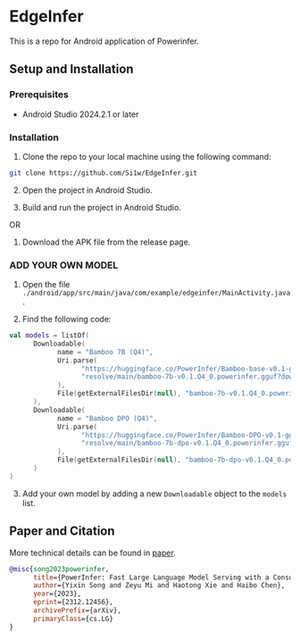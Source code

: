 # EdgeInfer

This is a repo for Android application of Powerinfer.

## Setup and Installation

### Prerequisites

- Android Studio 2024.2.1 or later

### Installation

1. Clone the repo to your local machine using the following command:

```bash
git clone https://github.com/Si1w/EdgeInfer.git
```

2. Open the project in Android Studio.

3. Build and run the project in Android Studio.

OR 

1. Download the APK file from the release page.

### ADD YOUR OWN MODEL

1. Open the file `./android/app/src/main/java/com/example/edgeinfer/MainActivity.java`.

2. Find the following code:

```kotlin
val models = listOf(
      Downloadable(
            name = "Bamboo 7B (Q4)",
            Uri.parse(
                  "https://huggingface.co/PowerInfer/Bamboo-base-v0.1-gguf/" +
                  "resolve/main/bamboo-7b-v0.1.Q4_0.powerinfer.gguf?download=true"
            ),
            File(getExternalFilesDir(null), "bamboo-7b-v0.1.Q4_0.powerinfer.gguf")
      ),
      Downloadable(
            name = "Bamboo DPO (Q4)",
            Uri.parse(
                  "https://huggingface.co/PowerInfer/Bamboo-DPO-v0.1-gguf/" +
                  "resolve/main/bamboo-7b-dpo-v0.1.Q4_0.powerinfer.gguf?download=true"
            ),
            File(getExternalFilesDir(null), "bamboo-7b-dpo-v0.1.Q4_0.powerinfer.gguf")
      )
)
```

3. Add your own model by adding a new `Downloadable` object to the `models` list.

## Paper and Citation
More technical details can be found in [paper](https://ipads.se.sjtu.edu.cn/_media/publications/powerinfer-20231219.pdf).

```bibtex
@misc{song2023powerinfer,
      title={PowerInfer: Fast Large Language Model Serving with a Consumer-grade GPU},
      author={Yixin Song and Zeyu Mi and Haotong Xie and Haibo Chen},
      year={2023},
      eprint={2312.12456},
      archivePrefix={arXiv},
      primaryClass={cs.LG}
}
```
